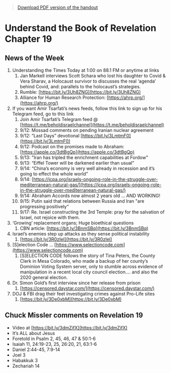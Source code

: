 >[Download PDF version of the handout](/week091822.pdf)

# Understand the Book of Revelation Chapter 19

## News of the Week
1. Understanding the Times Today at 1:00 on 88.1 FM or anytime at links              
	1. Jan Markell interviews Scott Schara who lost his daughter to Covid & Vera Sharav, a Holocaust survivor to discusses the real ‘agenda’ behind Covid, and: parallels to the holocaust’s strategies. 
  	1. Rumble:  [https://bit.ly/3Uh8ZNG](https://bit.ly/3Uh8ZNG) 
  	1. Alliance for Human Research Protection:  [https://ahrp.org/](https://ahrp.org/)  
1. If you want Amir Tsarfati’s news feeds, follow this link to sign up for his Telegram feed, go to this link 
  	1. Join Amir Tsarfati’s Telegram feed @ [https://t.me/beholdisraelchannel](https://t.me/beholdisraelchannel) 
  	1. 9/12: Mossad comments on pending Iranian nuclear agreement
  	1. 9/12: “Last Days” devotional [https://bit.ly/3LmtmF0](https://bit.ly/3LmtmF0) 
 	1. 9/12: Podcast on the promises made to Abraham:  [https://apple.co/3dtBgQp](https://apple.co/3dtBgQp) 
  	1. 9/13:  "Iran has tripled the enrichment capabilities at Fordow" 
  	1. 9/13:  “Eiffel Tower will be darkened earlier than usual”
  	1. 9/14:  “China’s economy is very well already in recession and it’s going to effect the whole world”
  	1. 9/14:  [https://jcpa.org/israels-ongoing-role-in-the-struggle-over-mediterranean-natural-gas/](https://jcpa.org/israels-ongoing-role-in-the-struggle-over-mediterranean-natural-gas/)
  	1. 9/14:  Abraham Accords now almost 2 years old … AND WORKING!
  	1. 9/15:  Putin said that relations between Russia and Iran "are progressing positively“
  	1. 9/17:  Re. Israel constructing the 3rd Temple: pray for the salvation of Israel, not rejoice with them.
1. ‘Growing’ replacement organs; Huge bioethical questions
  	1. CBN article: [https://bit.ly/3BnmSBq](https://bit.ly/3BnmSBq) 
1. Israel’s enemies step up attacks as they sense political instability
  	1. [https://bit.ly/3R0zIeI](https://bit.ly/3R0zIeI) 
1. [S]election Code … [https://www.selectioncode.com](https://www.selectioncode.com)  
  	1. [S]ELECTION CODE follows the story of Tina Peters, the County Clerk in Mesa Colorado, who made a backup of her county’s Dominion Voting System server, only to stumble across evidence of manipulation in a recent local city council election…. and also the 2020 general election.
1. Dr. Simon Gold’s first interview since her release from prison
  	1. [https://censored.daystar.com/](https://censored.daystar.com/) 
1. DOJ & FBI drag their feet investigating crimes against Pro-Life sites
  	1. [https://bit.ly/3De0xbM](https://bit.ly/3De0xbM) 

## Chuck Missler comments on Revelation 19

* Video at [https://bit.ly/3dmZifX](https://bit.ly/3dmZifX)
* It’s ALL about Jesus
* Foretold in Psalm 2, 45, 46, 47 & 50:1-6
* Isaiah 11, 24:19-23, 25, 26:20, 21, 63:1-6
* Daniel 2:44-45, 7:9-14
* Joel 3
* Habakkuk 3
* Zechariah 14

